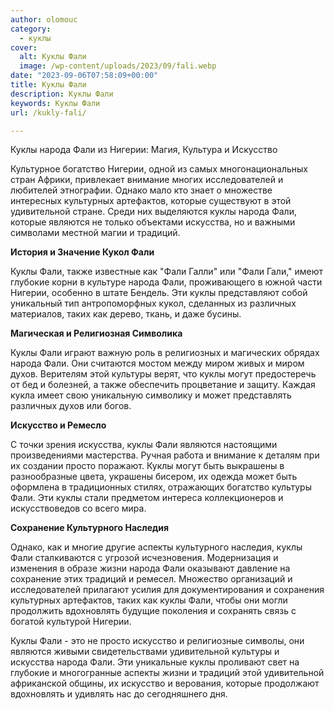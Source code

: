 ```yaml
---
author: olomouc
category:
  - куклы
cover:
  alt: Куклы Фали
  image: /wp-content/uploads/2023/09/fali.webp
date: "2023-09-06T07:58:09+00:00"
title: Куклы Фали
description: Куклы Фали
keywords: Куклы Фали
url: /kukly-fali/

---
```

Куклы народа Фали из Нигерии: Магия, Культура и Искусство

Культурное богатство Нигерии, одной из самых многонациональных стран Африки, привлекает внимание многих исследователей и любителей этнографии. Однако мало кто знает о множестве интересных культурных артефактов, которые существуют в этой удивительной стране. Среди них выделяются куклы народа Фали, которые являются не только объектами искусства, но и важными символами местной магии и традиций.

**История и Значение Кукол Фали**

Куклы Фали, также известные как "Фали Галли" или "Фали Гали," имеют глубокие корни в культуре народа Фали, проживающего в южной части Нигерии, особенно в штате Бендель. Эти куклы представляют собой уникальный тип антропоморфных кукол, сделанных из различных материалов, таких как дерево, ткань, и даже бусины.

**Магическая и Религиозная Символика**

Куклы Фали играют важную роль в религиозных и магических обрядах народа Фали. Они считаются мостом между миром живых и миром духов. Верителям этой культуры верят, что куклы могут предостеречь от бед и болезней, а также обеспечить процветание и защиту. Каждая кукла имеет свою уникальную символику и может представлять различных духов или богов.

**Искусство и Ремесло**

С точки зрения искусства, куклы Фали являются настоящими произведениями мастерства. Ручная работа и внимание к деталям при их создании просто поражают. Куклы могут быть выкрашены в разнообразные цвета, украшены бисером, их одежда может быть оформлена в традиционных стилях, отражающих богатство культуры Фали. Эти куклы стали предметом интереса коллекционеров и искусствоведов со всего мира.

**Сохранение Культурного Наследия**

Однако, как и многие другие аспекты культурного наследия, куклы Фали сталкиваются с угрозой исчезновения. Модернизация и изменения в образе жизни народа Фали оказывают давление на сохранение этих традиций и ремесел. Множество организаций и исследователей прилагают усилия для документирования и сохранения культурных артефактов, таких как куклы Фали, чтобы они могли продолжить вдохновлять будущие поколения и сохранять связь с богатой культурой Нигерии.

Куклы Фали \- это не просто искусство и религиозные символы, они являются живыми свидетельствами удивительной культуры и искусства народа Фали. Эти уникальные куклы проливают свет на глубокие и многогранные аспекты жизни и традиций этой удивительной африканской общины, их искусство и верования, которые продолжают вдохновлять и удивлять нас до сегодняшнего дня.

